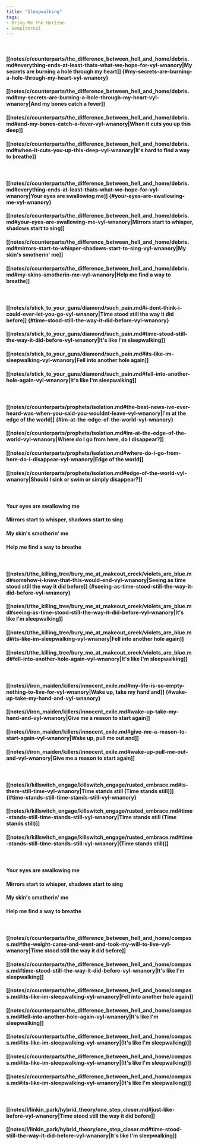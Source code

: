 ```yaml
---
title: "Sleepwalking"
tags:
- Bring Me The Horizon
- Sempiternal
---
```

&nbsp;
#### [[notes/c/counterparts/the_difference_between_hell_and_home/debris.md#everything-ends-at-least-thats-what-we-hope-for-vyl-wnanory|My secrets are burning a hole through my heart]] {#my-secrets-are-burning-a-hole-through-my-heart-vyl-wnanory}
#### [[notes/c/counterparts/the_difference_between_hell_and_home/debris.md#my-secrets-are-burning-a-hole-through-my-heart-vyl-wnanory|And my bones catch a fever]]
#### [[notes/c/counterparts/the_difference_between_hell_and_home/debris.md#and-my-bones-catch-a-fever-vyl-wnanory|When it cuts you up this deep]]
#### [[notes/c/counterparts/the_difference_between_hell_and_home/debris.md#when-it-cuts-you-up-this-deep-vyl-wnanory|It's hard to find a way to breathe]]
&nbsp;
#### [[notes/c/counterparts/the_difference_between_hell_and_home/debris.md#everything-ends-at-least-thats-what-we-hope-for-vyl-wnanory|Your eyes are swallowing me]] {#your-eyes-are-swallowing-me-vyl-wnanory}
#### [[notes/c/counterparts/the_difference_between_hell_and_home/debris.md#your-eyes-are-swallowing-me-vyl-wnanory|Mirrors start to whisper, shadows start to sing]]
#### [[notes/c/counterparts/the_difference_between_hell_and_home/debris.md#mirrors-start-to-whisper-shadows-start-to-sing-vyl-wnanory|My skin's smotherin' me]]
#### [[notes/c/counterparts/the_difference_between_hell_and_home/debris.md#my-skins-smotherin-me-vyl-wnanory|Help me find a way to breathe]]
&nbsp;
#### [[notes/s/stick_to_your_guns/diamond/such_pain.md#i-dont-think-i-could-ever-let-you-go-vyl-wnanory|Time stood still the way it did before]] {#time-stood-still-the-way-it-did-before-vyl-wnanory}
#### [[notes/s/stick_to_your_guns/diamond/such_pain.md#time-stood-still-the-way-it-did-before-vyl-wnanory|It's like I'm sleepwalking]]
#### [[notes/s/stick_to_your_guns/diamond/such_pain.md#its-like-im-sleepwalking-vyl-wnanory|Fell into another hole again]]
#### [[notes/s/stick_to_your_guns/diamond/such_pain.md#fell-into-another-hole-again-vyl-wnanory|It's like I'm sleepwalking]]
&nbsp;
#### [[notes/c/counterparts/prophets/isolation.md#the-best-news-ive-ever-heard-was-when-you-said-you-wouldnt-leave-vyl-wnanory|I'm at the edge of the world]] {#im-at-the-edge-of-the-world-vyl-wnanory}
#### [[notes/c/counterparts/prophets/isolation.md#im-at-the-edge-of-the-world-vyl-wnanory|Where do I go from here, do I disappear?]]
#### [[notes/c/counterparts/prophets/isolation.md#where-do-i-go-from-here-do-i-disappear-vyl-wnanory|Edge of the world]]
#### [[notes/c/counterparts/prophets/isolation.md#edge-of-the-world-vyl-wnanory|Should I sink or swim or simply disappear?]]
&nbsp;
#### Your eyes are swallowing me
#### Mirrors start to whisper, shadows start to sing
#### My skin's smotherin' me
#### Help me find a way to breathe
&nbsp;
#### [[notes/t/the_killing_tree/bury_me_at_makeout_creek/violets_are_blue.md#somehow-i-knew-that-this-would-end-vyl-wnanory|Seeing as time stood still the way it did before]] {#seeing-as-time-stood-still-the-way-it-did-before-vyl-wnanory}
#### [[notes/t/the_killing_tree/bury_me_at_makeout_creek/violets_are_blue.md#seeing-as-time-stood-still-the-way-it-did-before-vyl-wnanory|It's like I'm sleepwalking]]
#### [[notes/t/the_killing_tree/bury_me_at_makeout_creek/violets_are_blue.md#its-like-im-sleepwalking-vyl-wnanory|Fell into another hole again]]
#### [[notes/t/the_killing_tree/bury_me_at_makeout_creek/violets_are_blue.md#fell-into-another-hole-again-vyl-wnanory|It's like I'm sleepwalking]]
&nbsp;
#### [[notes/i/iron_maiden/killers/innocent_exile.md#my-life-is-so-empty-nothing-to-live-for-vyl-wnanory|Wake up, take my hand and]] {#wake-up-take-my-hand-and-vyl-wnanory}
#### [[notes/i/iron_maiden/killers/innocent_exile.md#wake-up-take-my-hand-and-vyl-wnanory|Give me a reason to start again]]
#### [[notes/i/iron_maiden/killers/innocent_exile.md#give-me-a-reason-to-start-again-vyl-wnanory|Wake up, pull me out and]]
#### [[notes/i/iron_maiden/killers/innocent_exile.md#wake-up-pull-me-out-and-vyl-wnanory|Give me a reason to start again]]
&nbsp;
#### [[notes/k/killswitch_engage/killswitch_engage/rusted_embrace.md#is-there-still-time-vyl-wnanory|Time stands still (Time stands still)]] {#time-stands-still-time-stands-still-vyl-wnanory}
#### [[notes/k/killswitch_engage/killswitch_engage/rusted_embrace.md#time-stands-still-time-stands-still-vyl-wnanory|Time stands still (Time stands still)]]
#### [[notes/k/killswitch_engage/killswitch_engage/rusted_embrace.md#time-stands-still-time-stands-still-vyl-wnanory|(Time stands still)]]
&nbsp;
#### Your eyes are swallowing me
#### Mirrors start to whisper, shadows start to sing
#### My skin's smotherin' me
#### Help me find a way to breathe
&nbsp;
#### [[notes/c/counterparts/the_difference_between_hell_and_home/compass.md#the-weight-came-and-went-and-took-my-will-to-live-vyl-wnanory|Time stood still the way it did before]]
#### [[notes/c/counterparts/the_difference_between_hell_and_home/compass.md#time-stood-still-the-way-it-did-before-vyl-wnanory|It's like I'm sleepwalking]]
#### [[notes/c/counterparts/the_difference_between_hell_and_home/compass.md#its-like-im-sleepwalking-vyl-wnanory|Fell into another hole again]]
#### [[notes/c/counterparts/the_difference_between_hell_and_home/compass.md#fell-into-another-hole-again-vyl-wnanory|It's like I'm sleepwalking]]
#### [[notes/c/counterparts/the_difference_between_hell_and_home/compass.md#its-like-im-sleepwalking-vyl-wnanory|(It's like I'm sleepwalking)]]
#### [[notes/c/counterparts/the_difference_between_hell_and_home/compass.md#its-like-im-sleepwalking-vyl-wnanory|(It's like I'm sleepwalking)]]
#### [[notes/c/counterparts/the_difference_between_hell_and_home/compass.md#its-like-im-sleepwalking-vyl-wnanory|(It's like I'm sleepwalking)]]
&nbsp;
#### [[notes/l/linkin_park/hybrid_theory/one_step_closer.md#just-like-before-vyl-wnanory|Time stood still the way it did before]]
#### [[notes/l/linkin_park/hybrid_theory/one_step_closer.md#time-stood-still-the-way-it-did-before-vyl-wnanory|It's like I'm sleepwalking]]
